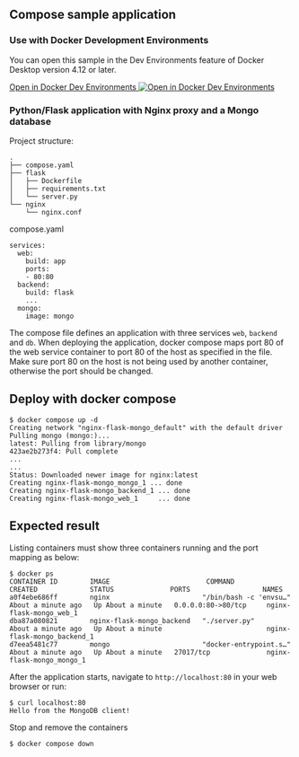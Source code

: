 ## Compose sample application

### Use with Docker Development Environments

You can open this sample in the Dev Environments feature of Docker Desktop version 4.12 or later.

[Open in Docker Dev Environments <img src="https://user-images.githubusercontent.com/110657529/209976118-433bb443-8152-40fa-a7b0-5dea37a95af3.png" alt="Open in Docker Dev Environments" align="top"/>](https://open.docker.com/dashboard/dev-envs?url=https://github.com/docker/awesome-compose/tree/master/nginx-flask-mongo)

### Python/Flask application with Nginx proxy and a Mongo database

Project structure:
```
.
├── compose.yaml
├── flask
│   ├── Dockerfile
│   ├── requirements.txt
│   └── server.py
└── nginx
    └── nginx.conf

```

compose.yaml
```
services:
  web:
    build: app
    ports:
    - 80:80
  backend:
    build: flask
    ...
  mongo:
    image: mongo
```
The compose file defines an application with three services `web`, `backend` and `db`.
When deploying the application, docker compose maps port 80 of the web service container to port 80 of the host as specified in the file.
Make sure port 80 on the host is not being used by another container, otherwise the port should be changed.

## Deploy with docker compose

```
$ docker compose up -d
Creating network "nginx-flask-mongo_default" with the default driver
Pulling mongo (mongo:)...
latest: Pulling from library/mongo
423ae2b273f4: Pull complete
...
...
Status: Downloaded newer image for nginx:latest
Creating nginx-flask-mongo_mongo_1 ... done
Creating nginx-flask-mongo_backend_1 ... done
Creating nginx-flask-mongo_web_1     ... done

```

## Expected result

Listing containers must show three containers running and the port mapping as below:
```
$ docker ps
CONTAINER ID        IMAGE                        COMMAND                  CREATED             STATUS              PORTS                  NAMES
a0f4ebe686ff        nginx                       "/bin/bash -c 'envsu…"   About a minute ago   Up About a minute   0.0.0.0:80->80/tcp     nginx-flask-mongo_web_1
dba87a080821        nginx-flask-mongo_backend   "./server.py"            About a minute ago   Up About a minute                          nginx-flask-mongo_backend_1
d7eea5481c77        mongo                       "docker-entrypoint.s…"   About a minute ago   Up About a minute   27017/tcp              nginx-flask-mongo_mongo_1
```

After the application starts, navigate to `http://localhost:80` in your web browser or run:
```
$ curl localhost:80
Hello from the MongoDB client!
```

Stop and remove the containers
```
$ docker compose down
```
